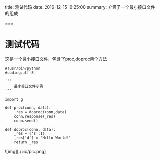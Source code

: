 title: 测试代码
date: 2016-12-15 16:25:00
summary: 介绍了一个最小接口文件的组成

===

# 测试代码

这是一个最小接口文件，包含了proc,doproc两个方法


	#!usr/bin/python
	#coding:utf-8

	'''
		最小接口文件示例
	'''

	import g

	def proc(conn, data):
    	_res = doproc(conn,data)
    	conn.response(_res)
    	conn.send()

	def doproc(conn, data):
    	_res = {'s':1}
    	_res['d'] = 'Hello World!'
    	return _res
    


![img][./pic/pic.png]